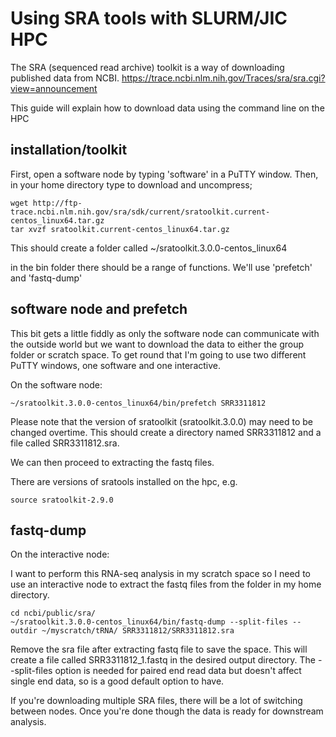 # Using SRA tools with SLURM/JIC HPC

The SRA (sequenced read archive) toolkit is a way of downloading published data from NCBI. https://trace.ncbi.nlm.nih.gov/Traces/sra/sra.cgi?view=announcement

This guide will explain how to download data using the command line on the HPC

## installation/toolkit

First, open a software node by typing 'software' in a PuTTY window. Then, in your home directory type to download and uncompress;

``` 
wget http://ftp-trace.ncbi.nlm.nih.gov/sra/sdk/current/sratoolkit.current-centos_linux64.tar.gz
tar xvzf sratoolkit.current-centos_linux64.tar.gz 
```
This should create a folder called ~/sratoolkit.3.0.0-centos_linux64 

in the bin folder there should be a range of functions. We'll use 'prefetch' and 'fastq-dump'

## software node and prefetch

This bit gets a little fiddly as only the software node can communicate with the outside world but we want to download the data to either the group folder or scratch space. To get round that I'm going to use two different PuTTY windows, one software and one interactive.

On the software node:

```
~/sratoolkit.3.0.0-centos_linux64/bin/prefetch SRR3311812
```
Please note that the version of sratoolkit (sratoolkit.3.0.0) may need to be changed overtime.
This should create a directory named SRR3311812 and a file called SRR3311812.sra.

We can then proceed to extracting the fastq files.

There are versions of sratools installed on the hpc, e.g.

```
source sratoolkit-2.9.0
```

## fastq-dump

On the interactive node:

I want to perform this RNA-seq analysis in my scratch space so I need to use an interactive node to extract the fastq files from the folder in my home directory.
```
cd ncbi/public/sra/
~/sratoolkit.3.0.0-centos_linux64/bin/fastq-dump --split-files --outdir ~/myscratch/tRNA/ SRR3311812/SRR3311812.sra
```
Remove the sra file after extracting fastq file to save the space.
This will create a file called SRR3311812_1.fastq in the desired output directory. The --split-files option is needed for paired end read data but doesn't affect single end data, so is a good default option to have.

If you're downloading multiple SRA files, there will be a lot of switching between nodes. Once you're done though the data is ready for downstream analysis. 
